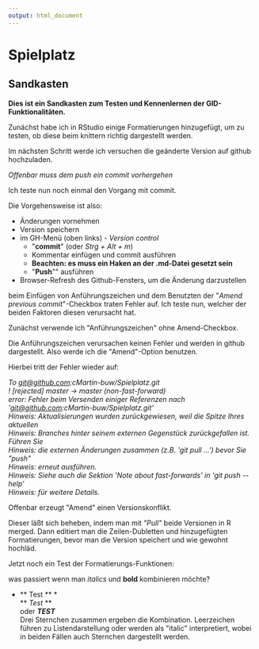 ```yaml
---
output: html_document
---
```

Spielplatz
==========

## Sandkasten

**Dies ist ein Sandkasten zum Testen und Kennenlernen der GID-Funktionalitäten.**

Zunächst habe ich in RStudio einige Formatierungen hinzugefügt, um zu testen, ob diese beim knittern richtig dargestellt werden.

Im nächsten Schritt werde ich versuchen die geänderte Version auf github hochzuladen.

*Offenbar muss dem push ein commit vorhergehen*

Ich teste nun noch einmal den Vorgang mit commit.

Die Vorgehensweise ist also:
* Änderungen vornehmen
* Version speichern
* im GH-Menü (oben links) - *Version control*
  + "**commit**" (oder *Strg + Alt + m*)
  + Kommentar einfügen und commit ausführen
  + **Beachten: es muss ein Haken an der .md-Datei gesetzt sein**
  + "**Push**"" ausführen
* Browser-Refresh des Github-Fensters, um die Änderung darzustellen
 
beim Einfügen von Anführungszeichen und dem Benutzten der "*Amend previous commit*"-Checkbox traten Fehler auf. Ich teste nun, welcher der beiden Faktoren diesen verursacht hat.

Zunächst verwende ich "Anführungszeichen" ohne Amend-Checkbox.

Die Anführungszeichen verursachen keinen Fehler und werden in github dargestellt.
Also werde ich die "Amend"-Option benutzen.

Hierbei tritt der Fehler wieder auf:

*To git@github.com:cMartin-buw/Spielplatz.git  
 ! [rejected]        master -> master (non-fast-forward)  
error: Fehler beim Versenden einiger Referenzen nach 'git@github.com:cMartin-buw/Spielplatz.git'  
Hinweis: Aktualisierungen wurden zurückgewiesen, weil die Spitze Ihres aktuellen  
Hinweis: Branches hinter seinem externen Gegenstück zurückgefallen ist. Führen Sie  
Hinweis: die externen Änderungen zusammen (z.B. 'git pull ...') bevor Sie "push"  
Hinweis: erneut ausführen.  
Hinweis: Siehe auch die Sektion 'Note about fast-forwards' in 'git push --help'  
Hinweis: für weitere Details.*  

Offenbar erzeugt "Amend" einen Versionskonflikt.

Dieser läßt sich beheben, indem man mit *"Pull"* beide Versionen in R merged. Dann editiert man die Zeilen-Dubletten und hinzugefügten Formatierungen, bevor man die Version speichert und wie gewohnt hochläd.

Jetzt noch ein Test der Formatierungs-Funktionen:

was passiert wenn man *italics* und **bold** kombinieren möchte?
* ** Test ** *  
** *Test* **  
oder ***TEST***  
Drei Sternchen zusammen ergeben die Kombination. Leerzeichen führen zu Listendarstellung oder werden als "italic" interpretiert, wobei in beiden Fällen auch Sternchen dargestellt werden.

